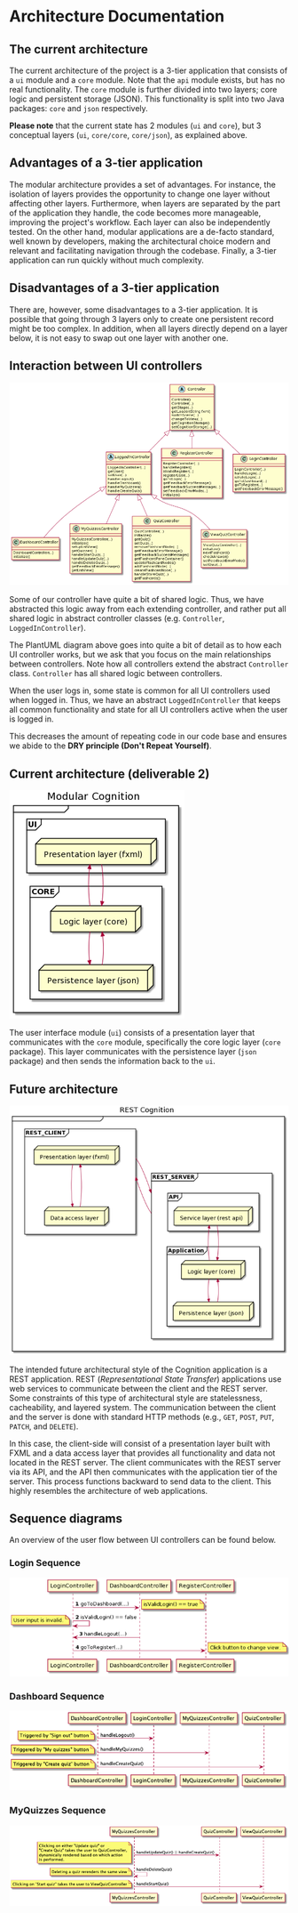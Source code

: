 # Architecture Documentation

## The current architecture

The current architecture of the project is a 3-tier application that consists of a `ui` module and a `core` module. Note that the `api` module exists, but has no real functionality. The `core` module is further divided into two layers; core logic and persistent storage (JSON). This functionality is split into two Java packages: `core` and `json` respectively.

**Please note** that the current state has 2 modules (`ui` and `core`), but 3 conceptual layers (`ui`, `core/core`, `core/json`), as explained above.

## Advantages of a 3-tier application

The modular architecture provides a set of advantages. For instance, the isolation of layers provides the opportunity to change one layer without affecting other layers. Furthermore, when layers are separated by the part of the application they handle, the code becomes more manageable, improving the project's workflow. Each layer can also be independently tested. On the other hand, modular applications are a de-facto standard, well known by developers, making the architectural choice modern and relevant and facilitating navigation through the codebase. Finally, a 3-tier application can run quickly without much complexity.

## Disadvantages of a 3-tier application

There are, however, some disadvantages to a 3-tier application. It is possible that going through 3 layers only to create one persistent record might be too complex. In addition, when all layers directly depend on a layer below, it is not easy to swap out one layer with another one.

## Interaction between UI controllers

![Interaction between UI controllers](../plantuml/release2/img/ui_controllers.png)

Some of our controller have quite a bit of shared logic. Thus, we have abstracted this logic away from each extending controller, and rather put all shared logic in abstract controller classes (e.g. `Controller`, `LoggedInController`).

The PlantUML diagram above goes into quite a bit of detail as to how each UI controller works, but we ask that you focus on the main relationships between controllers. Note how all controllers extend the abstract `Controller` class. `Controller` has all shared logic between controllers.

When the user logs in, some state is common for all UI controllers used when logged in. Thus, we have an abstract `LoggedInController` that keeps all common functionality and state for all UI controllers active when the user is logged in.

This decreases the amount of repeating code in our code base and ensures we abide to the **DRY principle (Don't Repeat Yourself)**.

## Current architecture (deliverable 2)

![Modular Cognition Architecture](../plantuml/release2/img/modular_cognition_3.png)

The user interface module (`ui`) consists of a presentation layer that communicates with the `core` module, specifically the core logic layer (`core` package). This layer communicates with the persistence layer (`json` package) and then sends the information back to the `ui`.

## Future architecture

![Modular Cognition Architecture with REST API](../plantuml/release2/img/rest_cognition.png)

The intended future architectural style of the Cognition application is a REST application. REST (_Representational State Transfer_) applications use web services to communicate between the client and the REST server. Some constraints of this type of architectural style are statelessness, cacheability, and layered system. The communication between the client and the server is done with standard HTTP methods (e.g., `GET`, `POST`, `PUT`, `PATCH`, and `DELETE`).

In this case, the client-side will consist of a presentation layer built with FXML and a data access layer that provides all functionality and data not located in the REST server. The client communicates with the REST server via its API, and the API then communicates with the application tier of the server. This process functions backward to send data to the client. This highly resembles the architecture of web applications.

## Sequence diagrams

An overview of the user flow between UI controllers can be found below.

### Login Sequence

![Login Sequence](../plantuml/release2/img/login_sequence.png)

### Dashboard Sequence

![Dashboard Sequence](../plantuml/release2/img/dashboard_controller.png)

### MyQuizzes Sequence

![MyQuizzes Sequence](../plantuml/release2/img/myquizzes_controller.png)